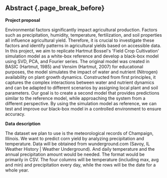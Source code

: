 ## Abstract {.page_break_before}

__Project proposal__

Environmental factors significantly impact agricultural production. Factors such as precipitation, humidity, temperature, fertilization, and soil properties all influence agricultural yield. Therefore, it is crucial to investigate these factors and identify patterns in agricultural yields based on accessible data.
In this project, we aim to replicate Hartmut Bossel's 'Field Crop Cultivation' simulation model as a white-box reference and develop a black-box model using SVD, PCA, and Fourier series. The original model was created in BASIC (Hartmut, 1985) and Vensim (Hartmut, 2007) for educational purposes, the model simulates the impact of water and nutrient (Nitrogen) availability on plant growth dynamics. Constructed from first principles, it captures the complex interactions between water and nutrient dynamics and can be adapted to different scenarios by assigning local plant and soil parameters.
Our goal is to create a second model that provides predictions similar to the reference model, while approaching the system from a different perspective. By using the simulation model as reference, we can test and improve our black-box model in a controlled environment to ensure accuracy.

__Data description__

The dataset we plan to use is the meteorological records of Champaign, Illinois. We want to predict corn yield by analyzing precipitation and temperature. Data will be obtained from wunderground.com (Savoy, IL Weather History | Weather Underground). And daily temperature and the annual precipitation amount would be needed. The format would be primarily in CSV. The four columns will be temperature (including max, avg and min) and precipitation every day, while the rows will be the date for a whole year.
